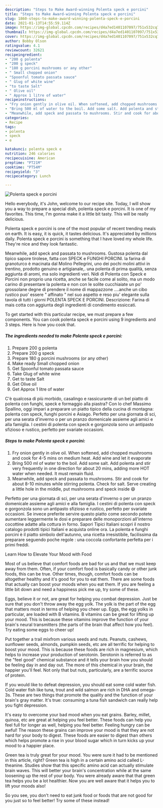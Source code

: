 ```yaml
---
description: "Steps to Make Award-winning Polenta speck e porcini"
title: "Steps to Make Award-winning Polenta speck e porcini"
slug: 1860-steps-to-make-award-winning-polenta-speck-e-porcini
date: 2021-01-13T14:55:59.114Z
image: https://img-global.cpcdn.com/recipes/d4a7ed1401107097/751x532cq70/polenta-speck-e-porcini-recipe-main-photo.jpg
thumbnail: https://img-global.cpcdn.com/recipes/d4a7ed1401107097/751x532cq70/polenta-speck-e-porcini-recipe-main-photo.jpg
cover: https://img-global.cpcdn.com/recipes/d4a7ed1401107097/751x532cq70/polenta-speck-e-porcini-recipe-main-photo.jpg
author: Bobby Olson
ratingvalue: 4.1
reviewcount: 32621
recipeingredient:
- "200 g polenta"
- "200 g speck"
- "180 g porcini mushrooms or any other"
- " Small chopped onion"
- "Spoonful tomato passata sauce"
- " Glug of white wine"
- "to taste Salt"
- " Olive oil"
- " Approx 1 litre of water"
recipeinstructions:
- "Fry onion gently in olive oil. When softened, add chopped mushrooms and cook for 4-5 mins on medium heat. Add wine and let it evaporate"
- "Bring 500 ml of water to the boil. Add some salt. Add polenta and stir very frequently in one direction for about 20 mins, adding more HOT water when needed. It must remain fluid."
- "Meanwhile, add speck and passata to mushrooms. Stir and cook for about 8-10 minutes while stirring polenta. Check for salt. Serve creating a little hole in the middle, put mushrooms and speck inside 😄"
categories:
- Recipe
tags:
- polenta
- speck
- e

katakunci: polenta speck e 
nutrition: 246 calories
recipecuisine: American
preptime: "PT21M"
cooktime: "PT54M"
recipeyield: "3"
recipecategory: Lunch

---
```



![Polenta speck e porcini](https://img-global.cpcdn.com/recipes/d4a7ed1401107097/751x532cq70/polenta-speck-e-porcini-recipe-main-photo.jpg)

Hello everybody, it's John, welcome to our recipe site. Today, I will show you a way to prepare a special dish, polenta speck e porcini. It is one of my favorites. This time, I'm gonna make it a little bit tasty. This will be really delicious.

Polenta speck e porcini is one of the most popular of recent trending meals on earth. It is easy, it is quick, it tastes delicious. It's appreciated by millions daily. Polenta speck e porcini is something that I have loved my whole life. They're nice and they look fantastic.

Meanwhile, add speck and passata to mushrooms. Gustosa polenta dal tipico sapore tirolese, fatta con SPECK e FUNGHI PORCINI. la farina di granoturco è macinata dal Molino Pellegrini, uno dei pochi molini attivi in trentino, prodotto genuino e artigianale,. una polenta di prima qualità, senza aggiunta di aromi, ma solo ingredienti veri. Nidi di Polenta con Speck e Porcini non proprio una ricetta, anche se facile come al solito, ma un modo carino di presentare la polenta e non con le solite cucchiaiate un po&#39; grossolane degne di prendere il nome di mappazzone ….anche un cibo rustico puo&#39; essere &#34; affinato &#34; nel suo aspetto e reso piu&#39; elegante sulla tavola di tutti i giorni POLENTA SPECK E PORCINI. Descrizione: Farina di mais cotta con aggiunta degli ingredienti di condimento essiccati.


To get started with this particular recipe, we must prepare a few components. You can cook polenta speck e porcini using 9 ingredients and 3 steps. Here is how you cook that.

<!--inarticleads1-->

##### The ingredients needed to make Polenta speck e porcini:

1. Prepare 200 g polenta
1. Prepare 200 g speck
1. Prepare 180 g porcini mushrooms (or any other)
1. Make ready  Small chopped onion
1. Get Spoonful tomato passata sauce
1. Take  Glug of white wine
1. Get to taste Salt
1. Get  Olive oil
1. Get  Approx 1 litre of water


C&#39;è qualcosa di più morbido, casalingo e rassicurante di un bel piatto di polenta con funghi, speck e formaggio alla piastra? Con lo chef Massimo Spallino, oggi impari a preparare un piatto tipico della cucina di montagna: polenta con speck, funghi porcini e Asiago. Perfetto per una giornata di sci, per una serata d&#39;inverno o per un pranzo domenicale assieme agli amici e alla famiglia. I cestini di polenta con speck e gorgonzola sono un antipasto sfizioso e rustico, perfetto per svariate occasioni. 

<!--inarticleads2-->

##### Steps to make Polenta speck e porcini:

1. Fry onion gently in olive oil. When softened, add chopped mushrooms and cook for 4-5 mins on medium heat. Add wine and let it evaporate
1. Bring 500 ml of water to the boil. Add some salt. Add polenta and stir very frequently in one direction for about 20 mins, adding more HOT water when needed. It must remain fluid.
1. Meanwhile, add speck and passata to mushrooms. Stir and cook for about 8-10 minutes while stirring polenta. Check for salt. Serve creating a little hole in the middle, put mushrooms and speck inside 😄


Perfetto per una giornata di sci, per una serata d&#39;inverno o per un pranzo domenicale assieme agli amici e alla famiglia. I cestini di polenta con speck e gorgonzola sono un antipasto sfizioso e rustico, perfetto per svariate occasioni. Se invece preferite servire questo piatto come secondo potete aumentare leggermente le dosi e preparare delle monoporzioni all&#39;interno cocottine adatte alla cottura in forno. Sapori Tipici Italiani scopri il nostro catalogo prodotti tipici Italiani e acquista online ora. La polenta e funghi porcini è il piatto simbolo dell&#39;autunno, una ricetta irresistibile, facilissima da preparare seguendo poche regole : una coccola confortante perfetta per i primi freddi. 

Learn How to Elevate Your Mood with Food


Most of us believe that comfort foods are bad for us and that we must keep away from them. Often, if your comfort food is basically candy or other junk foods, this can be true. Other times, though, comfort foods can be altogether healthy and it's good for you to eat them. There are some foods that actually can boost your moods when you eat them. If you are feeling a little bit down and need a happiness pick me up, try some of these.

Eggs, believe it or not, are great for helping you combat depression. Just be sure that you don't throw away the egg yolk. The yolk is the part of the egg that matters most in terms of helping you cheer up. Eggs, the egg yolks in particular, are loaded with B vitamins. B vitamins can be great for lifting up your mood. This is because these vitamins improve the function of your brain's neural transmitters (the parts of the brain that affect how you feel). Try eating some eggs to cheer up!

Put together a trail mixfrom various seeds and nuts. Peanuts, cashews, sunflower seeds, almonds, pumpkin seeds, etc are all terrific for helping to boost your mood. This is because these foods are rich in magnesium, which helps to increase your production of serotonin. Serotonin is referred to as the "feel good" chemical substance and it tells your brain how you should be feeling day in and day out. The more of this chemical in your brain, the happier you'll feel. Not only that but nuts, particularly, are a terrific source of protein.

If you would like to defeat depression, you should eat some cold water fish. Cold water fish like tuna, trout and wild salmon are rich in DHA and omega-3s. These are two things that promote the quality and the function of your brain's gray matter. It's true: consuming a tuna fish sandwich can really help you fight depression. 

It's easy to overcome your bad mood when you eat grains. Barley, millet, quinoa, etc are great at helping you feel better. These foods can help you feel full for longer as well, helping you feel better. Feeling hungry can be awful! The reason these grains can improve your mood is that they are not hard for your body to digest. These foods are easier to digest than others which helps promote a rise in your blood sugar which in turn kicks up your mood to a happier place.

Green tea is truly great for your mood. You were sure it had to be mentioned in this article, right? Green tea is high in a certain amino acid called L-theanine. Studies show that this specific amino acid can actually stimulate brain waves. This will better your brain's concentration while at the same loosening up the rest of your body. You were already aware that that green tea helps you be a lot healthier. Now you are well aware that it helps you to lift your moods also!

So you see, you don't need to eat junk food or foods that are not good for you just so to feel better! Try some of these instead!

